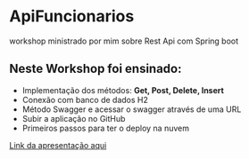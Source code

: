 # ApiFuncionarios
workshop ministrado por mim sobre Rest Api com Spring boot 

##  Neste Workshop foi ensinado:
* Implementação dos métodos: **Get, Post, Delete, Insert** 
* Conexão com banco de dados H2
* Método Swagger e acessar o swagger através de uma URL
* Subir a aplicação no GitHub 
* Primeiros passos para ter o deploy na nuvem

[Link da apresentação aqui](https://docs.google.com/presentation/d/1gZHdiceYIteA_lDCf6Ua6vnvziRPp5ozGCMjr0ohtxU/edit?usp=sharing)
